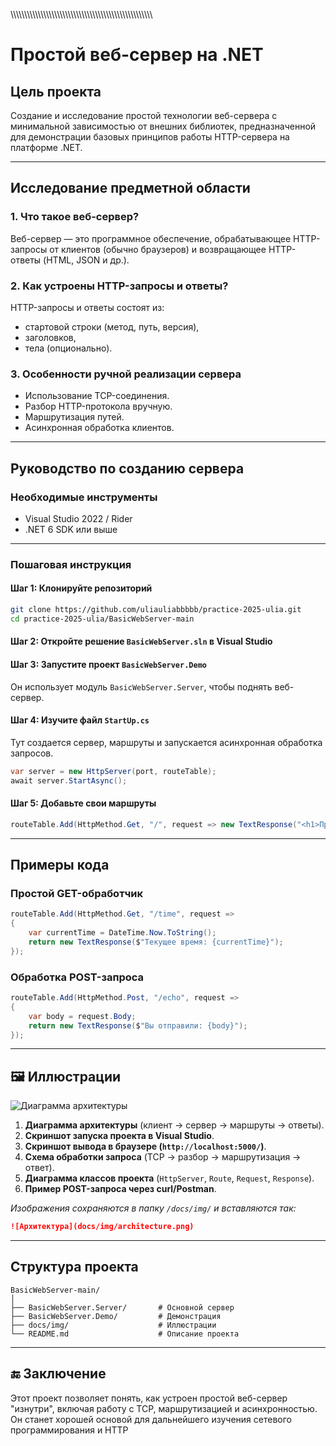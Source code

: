 \\\\\\\\\\\\\\\\\\\\\\\\\\\\\\\\\\\\\\\\\\\\\\\\\\\\\\\\\\\\\\\\\\\\\\\\\\\\\\\\\\\\\\\\\\\\\\\\\\\\\\\\
# Простой веб-сервер на .NET

##  Цель проекта

Создание и исследование простой технологии веб-сервера с минимальной зависимостью от внешних библиотек, предназначенной для демонстрации базовых принципов работы HTTP-сервера на платформе .NET.

---

## Исследование предметной области

### 1. Что такое веб-сервер?
Веб-сервер — это программное обеспечение, обрабатывающее HTTP-запросы от клиентов (обычно браузеров) и возвращающее HTTP-ответы (HTML, JSON и др.).

### 2. Как устроены HTTP-запросы и ответы?
HTTP-запросы и ответы состоят из:
- стартовой строки (метод, путь, версия),
- заголовков,
- тела (опционально).

### 3. Особенности ручной реализации сервера
- Использование TCP-соединения.
- Разбор HTTP-протокола вручную.
- Маршрутизация путей.
- Асинхронная обработка клиентов.

---

## Руководство по созданию сервера

###  Необходимые инструменты

- Visual Studio 2022 / Rider
- .NET 6 SDK или выше

---

### Пошаговая инструкция

#### Шаг 1: Клонируйте репозиторий

```bash
git clone https://github.com/uliauliabbbbb/practice-2025-ulia.git
cd practice-2025-ulia/BasicWebServer-main
```

#### Шаг 2: Откройте решение `BasicWebServer.sln` в Visual Studio

#### Шаг 3: Запустите проект `BasicWebServer.Demo`

Он использует модуль `BasicWebServer.Server`, чтобы поднять веб-сервер.

#### Шаг 4: Изучите файл `StartUp.cs`

Тут создается сервер, маршруты и запускается асинхронная обработка запросов.

```csharp
var server = new HttpServer(port, routeTable);
await server.StartAsync();
```

#### Шаг 5: Добавьте свои маршруты

```csharp
routeTable.Add(HttpMethod.Get, "/", request => new TextResponse("<h1>Привет, мир!</h1>", ContentType.Html));
```

---

## Примеры кода

### Простой GET-обработчик

```csharp
routeTable.Add(HttpMethod.Get, "/time", request =>
{
    var currentTime = DateTime.Now.ToString();
    return new TextResponse($"Текущее время: {currentTime}");
});
```

### Обработка POST-запроса

```csharp
routeTable.Add(HttpMethod.Post, "/echo", request =>
{
    var body = request.Body;
    return new TextResponse($"Вы отправили: {body}");
});
```

---

## 🖼 Иллюстрации

![Диаграмма архитектуры](docs/img/architecture.png)


1. **Диаграмма архитектуры** (клиент → сервер → маршруты → ответы).
2. **Скриншот запуска проекта в Visual Studio**.
3. **Скриншот вывода в браузере (`http://localhost:5000/`)**.
4. **Схема обработки запроса** (TCP → разбор → маршрутизация → ответ).
5. **Диаграмма классов проекта** (`HttpServer`, `Route`, `Request`, `Response`).
6. **Пример POST-запроса через curl/Postman**.

*Изображения сохраняются в папку `/docs/img/` и вставляются так:*

```markdown
![Архитектура](docs/img/architecture.png)
```

---

## Структура проекта

```text
BasicWebServer-main/
│
├── BasicWebServer.Server/       # Основной сервер
├── BasicWebServer.Demo/         # Демонстрация
├── docs/img/                    # Иллюстрации
└── README.md                    # Описание проекта
```

---

## 🔚 Заключение

Этот проект позволяет понять, как устроен простой веб-сервер "изнутри", включая работу с TCP, маршрутизацией и асинхронностью. Он станет хорошей основой для дальнейшего изучения сетевого программирования и HTTP
